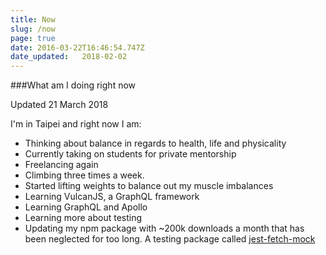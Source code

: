 ```yaml
---
title: Now
slug: /now
page: true
date: 2016-03-22T16:46:54.747Z
date_updated:   2018-02-02
---
```


###What am I doing right now

Updated 21 March 2018

I'm in Taipei and right now I am:

* Thinking about balance in regards to health, life and physicality
* Currently taking on students for private mentorship
* Freelancing again
* Climbing three times a week.
* Started lifting weights to balance out my muscle imbalances
* Learning VulcanJS, a GraphQL framework
* Learning GraphQL and Apollo
* Learning more about testing
* Updating my npm package with ~200k downloads a month that has been neglected for too long. A testing package called [jest-fetch-mock](https://www.npmjs.com/package/jest-fetch-mock)
